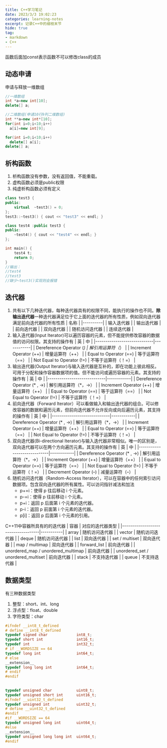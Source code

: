 ```yaml
---
title: C++学习笔记
date: 2023/3/3 19:02:23
categories: learning-notes
excerpt: 记录C++中的细枝末节
hide: true
tag: 
- markdown
- C++
---
```

函数后面加const表示函数不可以修改class的成员
## 动态申请
申请与释放一维数组
```C++
//一维数组
int *a=new int[10];
delete[] a;

//二维数组(申请10行9列二维数组)
int **a=new int*[10];
for(int i=0;i<10;i++)
  a[i]=new int[9];

for(int i=0;i<10;i++)
  delete[] a[i];
delete[] a;
```

## 析构函数
1. 析构函数没有参数，没有返回值，不能重载。
2. 虚构函数必须是public权限
3. 纯虚析构函数必须有定义
```C++
class test3 {
public:
	virtual  ~test3() = 0;
};
test3::~test3() { cout << "test3" << endl; }

class test4 :public test3 {
public:
	~test4() { cout << "test4" << endl; }
};

int main() {
	test4 t;
	return 0;
}
//输出：
//test4
//test3
//缺少~test3()实现则会报错
```

## 迭代器
1. 共有以下几种迭代器，每种迭代器具有的权限不同，能执行的操作也不同。**除输出迭代器**一种迭代器满足位于它上面的迭代器的所有性质，例如双向迭代器满足前向迭代器的所有性质
| 名称       |
|----------|
| 输入迭代器    |
| 输出迭代器    |
| 前向迭代器    |
| 双向迭代器    |
| 随机访问迭代器  |
| 连续迭代器    |
2. 输入迭代器(Input Iterator)可以遍历容器的元素，但不能提供修改容器的数据值的访问权限。其支持的操作有
|             英              |        中    |
|-----------------------------|------------|
| Dereference Operator (*)    | 解引用运算符（*）  |
| Increment Operator (++)     | 增量运算符（++）  |
| Equal to Operator (==)      | 等于运算符（==）  |
| Not Equal to Operator (!=)  | 不等于运算符（！=） |
3. 输出迭代器(Output Iterator)与输入迭代器是互补的，即在功能上彼此相反。可用于分配和操作容器数据项的值。但不能访问或遍历容器的元素。其支持的操作有
|             英              |        中    |
|-----------------------------|------------|
| Dereference Operator (* , ->)    | 解引用运算符（*，->）  |
| Increment Operator (++)     | 增量运算符（++）  |
| Equal to Operator (==)      | 等于运算符（==）  |
| Not Equal to Operator (!=)  | 不等于运算符（！=） |
4. 前向迭代器（Forward Iterator）可以看做输入和输出迭代器的组合。可以修改容器的数据和遍历元素，但前向迭代器不允许反向或向后遍历元素，其支持的操作有
|             英              |        中    |
|-----------------------------|------------|
| Dereference Operator (* , ->)    | 解引用运算符（*，->）  |
| Increment Operator (++)     | 增量运算符（++）  |
| Equal to Operator (==)      | 等于运算符（==）  |
| Not Equal to Operator (!=)  | 不等于运算符（！=） |
5. 双向迭代器(Bi-directional Iterator)与输入迭代器非常相似。唯一的区别是，双向迭代器可以在两个方向遍历元素。其支持的操作有
|             英              |        中    |
|-----------------------------|------------|
| Dereference Operator (* , ->)    | 解引用运算符（*，->）  |
| Increment Operator (++)     | 增量运算符（++）  |
| Equal to Operator (==)      | 等于运算符（==）  |
| Not Equal to Operator (!=)  | 不等于运算符（！=） |
| Decrement Operator (–)  | 减量运算符（–） |
6. 随机访问迭代器（Random-Access Iterator），可以在容器中的任何索引访问数据项。包含双向迭代器的所有属性。可以访问指针减法和加法 
	- p+=i：使得 p 往后移动 i 个元素。
	- p-=i：使得 p 往前移动 i 个元素。
	- p+i：返回 p 后面第 i 个元素的迭代器。
	- p-i：返回 p 前面第 i 个元素的迭代器。
	- p[i]：返回 p 后面第 i 个元素的引用。

C++11中容器所具有的的迭代器
| 容器                                 | 对应的迭代器类型  |
|------------------------------------|-----------|
| array                              | 随机访问迭代器   |
| vector                             | 随机访问迭代器   |
| deque                              | 随机访问迭代器   |
| list                               | 双向迭代器     |
| set / multiset                     | 双向迭代器     |
| map / multimap                     | 双向迭代器     |
| forward_list                       | 前向迭代器     |
| unordered_map / unordered_multimap | 前向迭代器     |
| unordered_set / unordered_multiset | 前向迭代器     |
| stack                              | 不支持迭代器    |
| queue                              | 不支持迭代器    |


## 数据类型
有三种数据类型
1. 整型：short、int、long
2. 浮点型：float、double
3. 字符类型：char
```C++
#ifndef __int8_t_defined  
# define __int8_t_defined  
typedef signed char             int8_t;   
typedef short int               int16_t;  
typedef int                     int32_t;  
# if __WORDSIZE == 64  
typedef long int                int64_t;  
# else  
__extension__  
typedef long long int           int64_t;  
# endif  
#endif  
  
  
typedef unsigned char           uint8_t;  
typedef unsigned short int      uint16_t;  
#ifndef __uint32_t_defined  
typedef unsigned int            uint32_t;  
# define __uint32_t_defined  
#endif  
#if __WORDSIZE == 64  
typedef unsigned long int       uint64_t;  
#else  
__extension__  
typedef unsigned long long int  uint64_t;  
#endif  
```